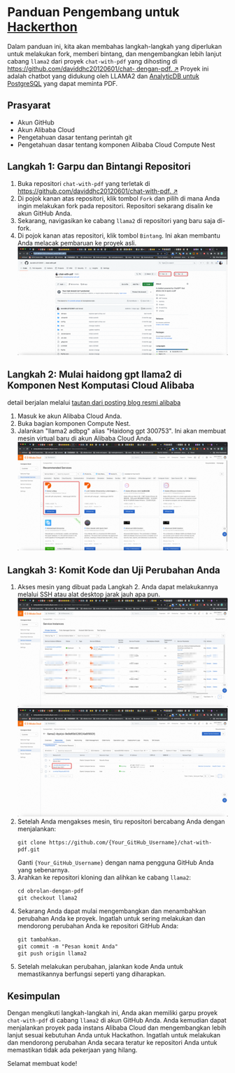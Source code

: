 # Panduan Pengembang untuk [Hackerthon](https://resource.alibabacloud.com/event/detail?id=6854)

Dalam panduan ini, kita akan membahas langkah-langkah yang diperlukan untuk melakukan fork, memberi bintang, dan mengembangkan lebih lanjut cabang `llama2` dari proyek `chat-with-pdf` yang dihosting di [https://github.com/daviddhc20120601/chat- dengan-pdf. ↗](https://github.com/daviddhc20120601/chat-with-pdf.) Proyek ini adalah chatbot yang didukung oleh LLAMA2 dan [AnalyticDB untuk PostgreSQL](https://www.alibabacloud.com/product/hybriddb-postgresql ) yang dapat meminta PDF.

## Prasyarat

- Akun GitHub
- Akun Alibaba Cloud
- Pengetahuan dasar tentang perintah git
- Pengetahuan dasar tentang komponen Alibaba Cloud Compute Nest

## Langkah 1: Garpu dan Bintangi Repositori

1. Buka repositori `chat-with-pdf` yang terletak di [https://github.com/daviddhc20120601/chat-with-pdf. ↗](https://github.com/daviddhc20120601/chat-with-pdf.)
1. Di pojok kanan atas repositori, klik tombol `Fork` dan pilih di mana Anda ingin melakukan fork pada repositori. Repositori sekarang disalin ke akun GitHub Anda.
1. Sekarang, navigasikan ke cabang `llama2` di repositori yang baru saja di-fork.
1. Di pojok kanan atas repositori, klik tombol `Bintang`. Ini akan membantu Anda melacak pembaruan ke proyek asli.
![img.png](img.png)
## Langkah 2: Mulai haidong gpt llama2 di Komponen Nest Komputasi Cloud Alibaba

detail berjalan melalui [tautan dari posting blog resmi alibaba](https://www.alibabacloud.com/blog/600282)

1. Masuk ke akun Alibaba Cloud Anda.
1. Buka bagian komponen Compute Nest.
1. Jalankan "llama2 adbpg" alias "Haidong gpt 300753". Ini akan membuat mesin virtual baru di akun Alibaba Cloud Anda.
![img_1.png](img_1.png)
## Langkah 3: Komit Kode dan Uji Perubahan Anda

1. Akses mesin yang dibuat pada Langkah 2. Anda dapat melakukannya melalui SSH atau alat desktop jarak jauh apa pun.
![img_2.png](img_2.png)
![img_3.png](img_3.png)
1. Setelah Anda mengakses mesin, tiru repositori bercabang Anda dengan menjalankan:
    ```
    git clone https://github.com/{Your_GitHub_Username}/chat-with-pdf.git
    ```
    Ganti `{Your_GitHub_Username}` dengan nama pengguna GitHub Anda yang sebenarnya.
1. Arahkan ke repositori kloning dan alihkan ke cabang `llama2`:
    ```
    cd obrolan-dengan-pdf
    git checkout llama2
    ```
1. Sekarang Anda dapat mulai mengembangkan dan menambahkan perubahan Anda ke proyek. Ingatlah untuk sering melakukan dan mendorong perubahan Anda ke repositori GitHub Anda:
    ```
    git tambahkan.
    git commit -m "Pesan komit Anda"
    git push origin llama2
    ```
1. Setelah melakukan perubahan, jalankan kode Anda untuk memastikannya berfungsi seperti yang diharapkan.

## Kesimpulan

Dengan mengikuti langkah-langkah ini, Anda akan memiliki garpu proyek `chat-with-pdf` di cabang `llama2` di akun GitHub Anda. Anda kemudian dapat menjalankan proyek pada instans Alibaba Cloud dan mengembangkan lebih lanjut sesuai kebutuhan Anda untuk Hackathon. Ingatlah untuk melakukan dan mendorong perubahan Anda secara teratur ke repositori Anda untuk memastikan tidak ada pekerjaan yang hilang.

Selamat membuat kode!